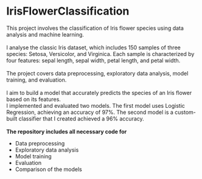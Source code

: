 # IrisFlowerClassification

This project involves the classification of Iris flower species using data analysis and  machine learning.<br><br>I analyse the classic Iris dataset, which includes 150 samples of three species: Setosa, Versicolor, and Virginica. Each sample is characterized by four features: sepal length, sepal width, petal length, and petal width.<br><br>The project covers data preprocessing, exploratory data analysis, model training, and evaluation. <br><br>I aim to build a model that accurately predicts the species of an Iris flower based on its features. <br>I implemented and evaluated two models. The first model uses Logistic Regression, achieving an accuracy of 97%. The second model is a custom-built classifier that I created achieved a 96% accuracy. <br><br>
**The repository includes all necessary code for**
- Data preprocessing
- Exploratory data analysis
- Model training
- Evaluation
- Comparison of the models
